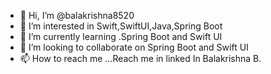 - 👋 Hi, I’m @balakrishna8520
- 👀 I’m interested in Swift,SwiftUI,Java,Spring Boot
- 🌱 I’m currently learning .Spring Boot and Swift UI
- 💞️ I’m looking to collaborate on Spring Boot and Swift UI
- 📫 How to reach me ...Reach me in linked In Balakrishna B.

<!---
balakrishna8520/balakrishna8520 is a ✨ special ✨ repository because its `README.md` (this file) appears on your GitHub profile.
You can click the Preview link to take a look at your changes.
--->
